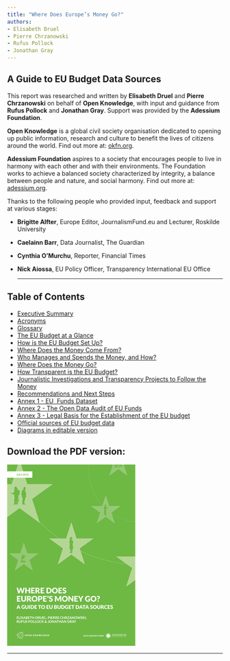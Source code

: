 ```yaml
---
title: "Where Does Europe’s Money Go?"
authors:
- Elisabeth Druel
- Pierre Chrzanowski
- Rufus Pollock
- Jonathan Gray
---
```


## A Guide to EU Budget Data Sources

This report was researched and written by **Elisabeth Druel** and **Pierre Chrzanowski** on behalf of **Open Knowledge**, with input and guidance from **Rufus Pollock** and **Jonathan Gray**. Support was provided by the **Adessium Foundation**.

**Open Knowledge** is a global civil society organisation dedicated to opening up public information, research and culture to benefit the lives of citizens around the world. Find out more at: [okfn.org](https://okfn.org/).

**Adessium Foundation** aspires to a society that encourages people to live in harmony with each other and with their environments. The Foundation works to achieve a balanced society characterized by integrity, a balance between people and nature, and social harmony. Find out more at: [adessium.org](http://www.adessium.org/).

Thanks to the following people who provided input, feedback and support at various stages:

-   **Brigitte Alfter**, Europe Editor, JournalismFund.eu and Lecturer, Roskilde University
-   **Caelainn Barr**, Data Journalist, The Guardian
-   **Cynthia O’Murchu**, Reporter, Financial Times
-   **Nick Aiossa**, EU Policy Officer, Transparency International EU Office

    * * * * *

## Table of Contents

- [Executive Summary](./executive-summary/)
- [Acronyms](./acronyms/)
- [Glossary](./glossary/)
- [The EU Budget at a Glance](./overview/)
- [How is the EU Budget Set Up?](./budget/)
- [Where Does the Money Come From?](./revenue/)
- [Who Manages and Spends the Money, and How?](./expenditure/)
- [Where Does the Money Go?](./where-does-the-money-go/)
- [How Transparent is the EU Budget?](./transparency/)
- [Journalistic Investigations and Transparency Projects to Follow the Money](./follow-the-money/)
- [Recommendations and Next Steps](./recommendations-and-next-steps/)
- [Annex 1 - EU  Funds Dataset](./funds/)
- [Annex 2 - The Open Data Audit of EU Funds](./datasets/)
- [Annex 3 - Legal Basis for the Establishment of the EU budget](./legal-basis/)
- [Official sources of EU budget data](./official-sources/)
- [Diagrams in editable version](./diagrams/)

## Download the PDF version:

<a href="./pdf/WhereDoesEuropesMoneyGo.pdf">
<img src="./img/cover.png">
</a>

* * * * *
